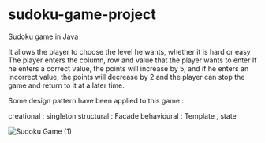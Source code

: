 # sudoku-game-project

Sudoku game in Java

It allows the player to choose the level he wants, whether it is hard or easy
The player enters the column, row and value that the player wants to enter
If he enters a correct value, the points will increase by 5, and if he enters an incorrect value, the points will decrease by 2 and the player can stop the game and return to it at a later time.

Some design pattern have been applied to this game :

creational : singleton 
structural : Facade
behavioural : Template , state 

![Sudoku Game (1)](https://user-images.githubusercontent.com/108003187/200562001-2e497006-5328-465c-ae27-08ad1da19641.png)
